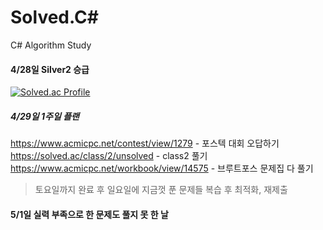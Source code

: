 # Solved.C#
C# Algorithm Study

#### 4/28일 Silver2 승급

[![Solved.ac Profile](http://mazassumnida.wtf/api/v2/generate_badge?boj=qetqet910)](https://solved.ac/qetqet910/)

##### 4/29일 1주일 플랜

https://www.acmicpc.net/contest/view/1279 - 포스텍 대회 오답하기
https://solved.ac/class/2/unsolved - class2 풀기
https://www.acmicpc.net/workbook/view/14575 - 브루트포스 문제집 다 풀기

> 토요일까지 완료 후 일요일에 지금껏 푼 문제들 복습 후 최적화, 재제출

#### 5/1일 실력 부족으로 한 문제도 풀지 못 한 날

